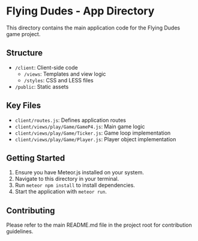 # Flying Dudes - App Directory

This directory contains the main application code for the Flying Dudes game project.

## Structure

- `/client`: Client-side code
  - `/views`: Templates and view logic
  - `/styles`: CSS and LESS files
- `/public`: Static assets

## Key Files

- `client/routes.js`: Defines application routes
- `client/views/play/Game/GameP4.js`: Main game logic
- `client/views/play/Game/Ticker.js`: Game loop implementation
- `client/views/play/Game/Player.js`: Player object implementation

## Getting Started

1. Ensure you have Meteor.js installed on your system.
2. Navigate to this directory in your terminal.
3. Run `meteor npm install` to install dependencies.
4. Start the application with `meteor run`.

## Contributing

Please refer to the main README.md file in the project root for contribution guidelines.
